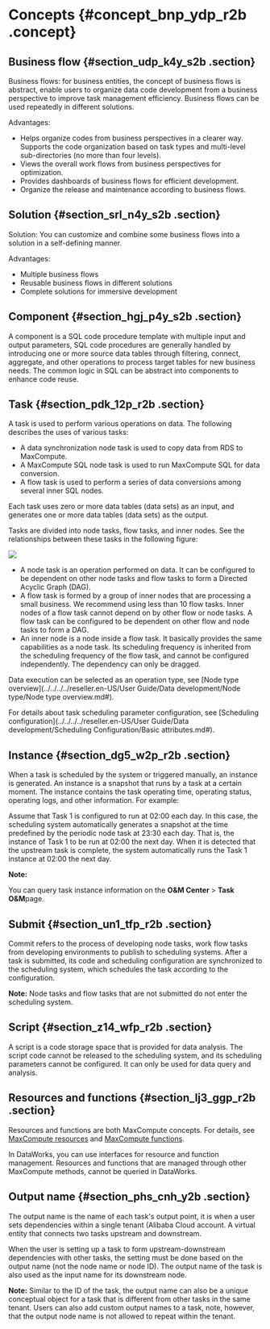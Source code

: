 # Concepts {#concept_bnp_ydp_r2b .concept}

## Business flow {#section_udp_k4y_s2b .section}

Business flows: for business entities, the concept of business flows is abstract, enable users to organize data code development from a business perspective to improve task management efficiency. Business flows can be used repeatedly in different solutions.

Advantages:

-   Helps organize codes from business perspectives in a clearer way. Supports the code organization based on task types and multi-level sub-directories \(no more than four levels\).
-   Views the overall work flows from business perspectives for optimization.
-   Provides dashboards of business flows for efficient development.
-   Organize the release and maintenance according to business flows.

## Solution {#section_srl_n4y_s2b .section}

Solution: You can customize and combine some business flows into a solution in a self-defining manner.

Advantages:

-   Multiple business flows
-   Reusable business flows in different solutions
-   Complete solutions for immersive development

## Component {#section_hgj_p4y_s2b .section}

A component is a SQL code procedure template with multiple input and output parameters, SQL code procedures are generally handled by introducing one or more source data tables through filtering, connect, aggregate, and other operations to process target tables for new business needs. The common logic in SQL can be abstract into components to enhance code reuse.

## Task {#section_pdk_12p_r2b .section}

A task is used to perform various operations on data. The following describes the uses of various tasks:

-   A data synchronization node task is used to copy data from RDS to MaxCompute.
-   A MaxCompute SQL node task is used to run MaxCompute SQL for data conversion.
-   A flow task is used to perform a series of data conversions among several inner SQL nodes.

Each task uses zero or more data tables \(data sets\) as an input, and generates one or more data tables \(data sets\) as the output.

Tasks are divided into node tasks, flow tasks, and inner nodes. See the relationships between these tasks in the following figure:

![](http://static-aliyun-doc.oss-cn-hangzhou.aliyuncs.com/assets/img/16168/15389843408911_en-US.png)

-   A node task is an operation performed on data. It can be configured to be dependent on other node tasks and flow tasks to form a Directed Acyclic Graph \(DAG\).
-   A flow task is formed by a group of inner nodes that are processing a small business. We recommend using less than 10 flow tasks. Inner nodes of a flow task cannot depend on by other flow or node tasks. A flow task can be configured to be dependent on other flow and node tasks to form a DAG.
-   An inner node is a node inside a flow task. It basically provides the same capabilities as a node task. Its scheduling frequency is inherited from the scheduling frequency of the flow task, and cannot be configured independently. The dependency can only be dragged.

Data execution can be selected as an operation type, see [Node type overview](../../../../reseller.en-US/User Guide/Data development/Node type/Node type overview.md#).

For details about task scheduling parameter configuration, see [Scheduling configuration](../../../../reseller.en-US/User Guide/Data development/Scheduling Configuration/Basic attributes.md#).

## Instance {#section_dg5_w2p_r2b .section}

When a task is scheduled by the system or triggered manually, an instance is generated. An instance is a snapshot that runs by a task at a certain moment. The instance contains the task operating time, operating status, operating logs, and other information. For example:

Assume that Task 1 is configured to run at 02:00 each day. In this case, the scheduling system automatically generates a snapshot at the time predefined by the periodic node task at 23:30 each day. That is, the instance of Task 1 to be run at 02:00 the next day. When it is detected that the upstream task is complete, the system automatically runs the Task 1 instance at 02:00 the next day.

**Note:** 

You can query task instance information on the **O&M Center** \> **Task O&M**page.

## Submit {#section_un1_tfp_r2b .section}

Commit refers to the process of developing node tasks, work flow tasks from developing environments to publish to scheduling systems. After a task is submitted, its code and scheduling configuration are synchronized to the scheduling system, which schedules the task according to the configuration.

**Note:** Node tasks and flow tasks that are not submitted do not enter the scheduling system.

## Script {#section_z14_wfp_r2b .section}

A script is a code storage space that is provided for data analysis. The script code cannot be released to the scheduling system, and its scheduling parameters cannot be configured. It can only be used for data query and analysis.

## Resources and functions {#section_lj3_ggp_r2b .section}

Resources and functions are both MaxCompute concepts. For details, see [MaxCompute resources](https://www.alibabacloud.com/help/doc-detail/27822.htm) and [MaxCompute functions](https://www.alibabacloud.com/help/doc-detail/27823.htm).

In DataWorks, you can use interfaces for resource and function management. Resources and functions that are managed through other MaxCompute methods, cannot be queried in DataWorks.

## Output name {#section_phs_cnh_y2b .section}

The output name is the name of each task's output point, it is when a user sets dependencies within a single tenant \(Alibaba Cloud account. A virtual entity that connects two tasks upstream and downstream.

When the user is setting up a task to form upstream-downstream dependencies with other tasks, the setting must be done based on the output name \(not the node name or node ID\). The output name of the task is also used as the input name for its downstream node.

**Note:** Similar to the ID of the task, the output name can also be a unique conceptual object for a task that is different from other tasks in the same tenant. Users can also add custom output names to a task, note, however, that the output node name is not allowed to repeat within the tenant.

